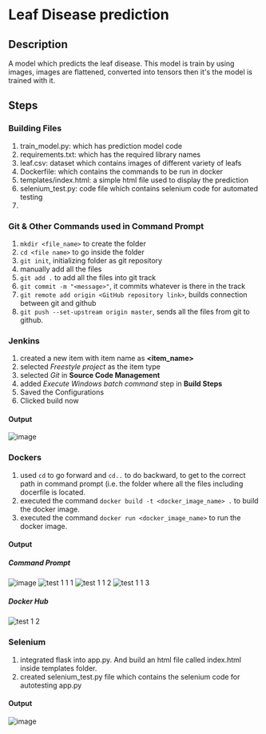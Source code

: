# Leaf Disease prediction

## Description
A model which predicts the leaf disease. This model is train by using images, images are flattened, converted into tensors then it's the model is trained with it.

## Steps

### Building Files
1) train_model.py: which has prediction model code
2) requirements.txt: which has the required library names
3) leaf.csv: dataset which contains images of different variety of leafs
4) Dockerfile: which contains the commands to be run in docker
5) templates/index.html: a simple html file used to display the prediction
6) selenium_test.py: code file which contains selenium code for automated testing
7) 
### Git & Other Commands used in Command Prompt
1) `mkdir <file_name>` to create the folder
2) `cd <file name>` to go inside the folder
3) `git init`, initializing folder as git repository
4) manually add all the files
5) `git add .` to add all the files into git track
6) `git commit -m "<message>"`, it commits whatever is there in the track
7) `git remote add origin <GitHub repository link>`, builds connection between git and github
8) `git push --set-upstream origin master`, sends all the files from git to github.

### Jenkins
1) created a new item with item name as **<item_name>**
2) selected *Freestyle project* as the item type
3) selected *Git* in **Source Code Management**
4) added *Execute Windows batch command* step in **Build Steps**
5) Saved the Configurations
6) Clicked build now

#### Output
  ![image](https://github.com/user-attachments/assets/89545290-7c79-4593-a140-b22495c85d66)

### Dockers
1) used `cd` to go forward and `cd..` to do backward, to get to the correct path in command prompt (i.e. the folder where all the files including docerfile is located.
2) executed the command `docker build -t <docker_image_name> .` to build the docker image.
3) executed the command `docker run <docker_image_name>` to run the docker image.

#### Output
  ##### Command Prompt
  ![image](https://github.com/user-attachments/assets/3b9d4f73-22ab-45fd-8325-04747f180145)
  ![test 1 1 1](https://github.com/user-attachments/assets/8f8338be-1aca-4d59-a55a-a3879ecd0466)
  ![test 1 1 2](https://github.com/user-attachments/assets/dcce3b90-9774-407e-9826-a4a4de76f876)
  ![test 1 1 3](https://github.com/user-attachments/assets/d3615a52-0f2d-459b-846f-19a4ba21cc85)

  
  ##### Docker Hub
  ![test 1 2](https://github.com/user-attachments/assets/3335af03-867c-48cf-a58e-c70fa48d84e6)


### Selenium
1) integrated flask into app.py. And build an html file called index.html inside templates folder.
2) created selenium_test.py file which contains the selenium code for autotesting app.py

#### Output
![image](https://github.com/user-attachments/assets/18446094-1dd2-48ca-b30b-48f99a9e3250)
